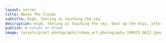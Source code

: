 ```yaml
---
layout: series
title: Above The Clouds
subtitle: High, feeling as touching the sky.
description: High, feeling as touching the sky. Shot up the Alps, after a good climb, can you fell the clean air?
publish: # notyet or blank
image: /assets/p/art-photographs/rokma_art_photography-190623_0612.jpeg
---
```

